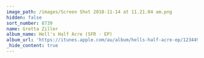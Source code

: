 ```yaml
---
image_path: /images/Screen Shot 2018-11-14 at 11.21.04 am.png
hidden: false
sort_number: 8739
name: Gretta Ziller
album_name: Hell's Half Acre (SFR - EP)
album_url: 'https://itunes.apple.com/au/album/hells-half-acre-ep/1234499237'
_hide_content: true
---
```


